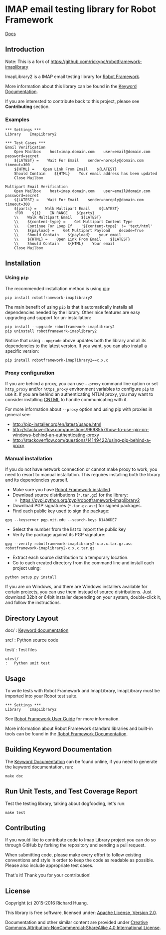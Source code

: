 IMAP email testing library for Robot Framework
==============================================

[Docs](https://lasselindqvist.github.io/robotframework-imaplibrary2/doc/ImapLibrary.html)

Introduction
------------

Note: This is a fork of
<https://github.com/rickypc/robotframework-imaplibrary>

ImapLibrary2 is a IMAP email testing library for [Robot
Framework](http://goo.gl/lES6WM).

More information about this library can be found in the [Keyword
Documentation](https://lasselindqvist.github.io/robotframework-imaplibrary2/doc/ImapLibrary.html).

If you are interested to contribute back to this project, please see
**Contributing** section.

### Examples

``` {.sourceCode .robotframework}
*** Settings ***
Library    ImapLibrary2

*** Test Cases ***
Email Verification
    Open Mailbox    host=imap.domain.com    user=email@domain.com    password=secret
    ${LATEST} =    Wait For Email    sender=noreply@domain.com    timeout=300
    ${HTML} =    Open Link From Email    ${LATEST}
    Should Contain    ${HTML}    Your email address has been updated
    Close Mailbox

Multipart Email Verification
    Open Mailbox    host=imap.domain.com    user=email@domain.com    password=secret
    ${LATEST} =    Wait For Email    sender=noreply@domain.com    timeout=300
    ${parts} =    Walk Multipart Email    ${LATEST}
    :FOR    ${i}    IN RANGE    ${parts}
    \\    Walk Multipart Email    ${LATEST}
    \\    ${content-type} =    Get Multipart Content Type
    \\    Continue For Loop If    '${content-type}' != 'text/html'
    \\    ${payload} =    Get Multipart Payload    decode=True
    \\    Should Contain    ${payload}    your email
    \\    ${HTML} =    Open Link From Email    ${LATEST}
    \\    Should Contain    ${HTML}    Your email
    Close Mailbox
```

Installation
------------

### Using `pip`

The recommended installation method is using
[pip](http://goo.gl/jlJCPE):

``` {.sourceCode .console}
pip install robotframework-imaplibrary2
```

The main benefit of using `pip` is that it automatically installs all
dependencies needed by the library. Other nice features are easy
upgrading and support for un-installation:

``` {.sourceCode .console}
pip install --upgrade robotframework-imaplibrary2
pip uninstall robotframework-imaplibrary2
```

Notice that using `--upgrade` above updates both the library and all its
dependencies to the latest version. If you want, you can also install a
specific version:

``` {.sourceCode .console}
pip install robotframework-imaplibrary2==x.x.x
```

### Proxy configuration

If you are behind a proxy, you can use `--proxy` command line option or
set `http_proxy` and/or `https_proxy` environment variables to configure
`pip` to use it. If you are behind an authenticating NTLM proxy, you may
want to consider installing [CNTML](http://goo.gl/ukiwSO) to handle
communicating with it.

For more information about `--proxy` option and using pip with proxies
in general see:

-   <http://pip-installer.org/en/latest/usage.html>
-   <http://stackoverflow.com/questions/9698557/how-to-use-pip-on-windows-behind-an-authenticating-proxy>
-   <http://stackoverflow.com/questions/14149422/using-pip-behind-a-proxy>

### Manual installation

If you do not have network connection or cannot make proxy to work, you
need to resort to manual installation. This requires installing both the
library and its dependencies yourself.

-   Make sure you have [Robot Framework
    installed](https://goo.gl/PFbWqM).
-   Download source distributions (`*.tar.gz`) for the library:
    -   <https://pypi.python.org/pypi/robotframework-imaplibrary2>
-   Download PGP signatures (`*.tar.gz.asc`) for signed packages.
-   Find each public key used to sign the package:

``` {.sourceCode .console}
gpg --keyserver pgp.mit.edu --search-keys D1406DE7
```

-   Select the number from the list to import the public key
-   Verify the package against its PGP signature:

``` {.sourceCode .console}
gpg --verify robotframework-imaplibrary2-x.x.x.tar.gz.asc robotframework-imaplibrary2-x.x.x.tar.gz
```

-   Extract each source distribution to a temporary location.
-   Go to each created directory from the command line and install each
    project using:

``` {.sourceCode .console}
python setup.py install
```

If you are on Windows, and there are Windows installers available for
certain projects, you can use them instead of source distributions. Just
download 32bit or 64bit installer depending on your system, double-click
it, and follow the instructions.

Directory Layout
----------------

doc/
:   [Keyword documentation](https://lasselindqvist.github.io/robotframework-imaplibrary2/doc/ImapLibrary.html)

src/
:   Python source code

test/
:   Test files

    utest/
    :   Python unit test

Usage
-----

To write tests with Robot Framework and ImapLibrary, ImapLibrary must be
imported into your Robot test suite.

``` {.sourceCode .robotframework}
*** Settings ***
Library    ImapLibrary2
```

See [Robot Framework User Guide](http://goo.gl/Q7dfPB) for more
information.

More information about Robot Framework standard libraries and built-in
tools can be found in the [Robot Framework
Documentation](http://goo.gl/zy53tf).

Building Keyword Documentation
------------------------------

The [Keyword Documentation](https://lasselindqvist.github.io/robotframework-imaplibrary2/doc/ImapLibrary.html) can be found online,
if you need to generate the keyword documentation, run:

``` {.sourceCode .console}
make doc
```

Run Unit Tests, and Test Coverage Report
----------------------------------------

Test the testing library, talking about dogfooding, let's run:

``` {.sourceCode .console}
make test
```

Contributing
------------

If you would like to contribute code to Imap Library project you can do
so through GitHub by forking the repository and sending a pull request.

When submitting code, please make every effort to follow existing
conventions and style in order to keep the code as readable as possible.
Please also include appropriate test cases.

That's it! Thank you for your contribution!

License
-------

Copyright (c) 2015-2016 Richard Huang.

This library is free software, licensed under: [Apache License, Version
2.0](https://goo.gl/qpvnnB).

Documentation and other similar content are provided under [Creative
Commons Attribution-NonCommercial-ShareAlike 4.0 International
License](http://goo.gl/SNw73V).
